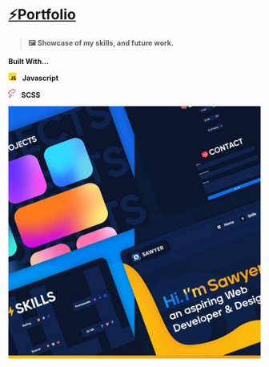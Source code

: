 # [⚡Portfolio](https://sawyerdiamond.github.io/portfolio/)
>**🖼️ Showcase of my skills, and future work.**

**Built With...**



<p margin-left="200">
  <img src="/Icons/javascript.svg" width ="16" length ="16" alt="Javascript" />
  &nbsp <b>Javascript</b>
</p>
<p>
  <img src="/Icons/sass.svg" width ="14" length ="14" alt="SCSS" />
  &nbsp <b>SCSS</b>
</p>

  
  
<p align="center">
  <img src="/Images/Gradients/PinkIMG.webp" alt="Portfolio" />
</p>
